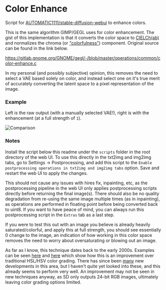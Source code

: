 # Color Enhance

Script for [AUTOMATIC1111/stable-diffusion-webui](https://github.com/AUTOMATIC1111/stable-diffusion-webui) to enhance colors.

This is the same algorithm GIMP/GEGL uses for color enhancement. The gist of this implementation is that it converts the color space to [CIELCh(ab)](https://en.wikipedia.org/wiki/CIELUV#Cylindrical_representation_(CIELCh)) and normalizes the chroma (or ["colorfulness"](https://en.wikipedia.org/wiki/Colorfulness)) component. Original source can be found in the link below.

https://gitlab.gnome.org/GNOME/gegl/-/blob/master/operations/common/color-enhance.c

In my personal (and possibly subjective) opinion, this removes the need to select a VAE based solely on color, and instead select one on it's true merit of accurately converting the latent space to a pixel representation of the image.

### Example

Left is the raw output (with a manually selected VAE!), right is with the enhancement (at a full strength of `1`).

![Comparison](https://files.catbox.moe/4ze471.jpg)

### Notes

Install the script below this readme under the `scripts` folder in the root directory of the web UI. To use this directly in the txt2img and img2img tabs, go to Settings -> Postprocessing, and add this script to the `Enable postprocessing operations in txt2img and img2img tabs` option. Save and restart the web UI to apply the changes.

This should not cause any issues with hires fix, inpainting, etc, as the postprocessing pipeline in the web UI only applies postprocessing scripts directly before returning the final image(s). There should also be no quality degradation from re-using the same image multiple times (as in inpainting), as operations are performed in floating point before being converted back to uint8. If you want to have peace of mind, you can always run this postprocessing script in the `Extras` tab as a last step.

If you were to test this out with an image you believe is already heavily saturated/colorful, and apply this at full strength, you should see essentially 0 change to the image, an indication of how working in this color space removes the need to worry about oversaturating or blowing out an image.

As far as I know, this technique dates back to the early 2000s. Examples can be seen [here](https://en.wikipedia.org/wiki/Colorfulness#Chroma) and [here](https://en.wikipedia.org/wiki/HSL_and_HSV#Disadvantages) which show how this is an improvement over traditional HSL/HSV color grading. There has since been [many](https://en.wikipedia.org/wiki/Color_appearance_model#Color_appearance_models) new developments in this area, but I haven't quite yet looked into these, and this already seems to perform very well. An improvement may not be seen in new techniques anyway, as SD only outputs 24-bit RGB images, ultimately leaving color grading options limited.